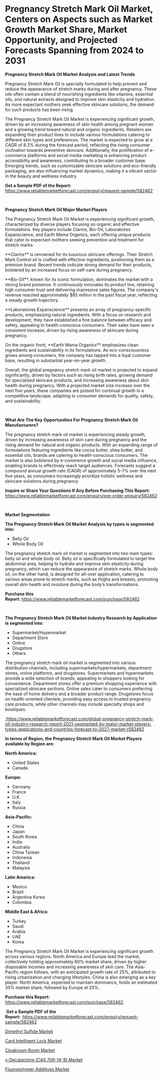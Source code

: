 <p><h1>Pregnancy Stretch Mark Oil Market, Centers on Aspects such as Market Growth Market Share, Market Opportunity, and Projected Forecasts Spanning from 2024 to 2031</h1></p><p><strong>Pregnancy Stretch Mark Oil Market Analysis and Latest Trends</strong></p>
<p><p>Pregnancy Stretch Mark Oil is specially formulated to help prevent and reduce the appearance of stretch marks during and after pregnancy. These oils often contain a blend of nourishing ingredients like vitamins, essential oils, and natural extracts designed to improve skin elasticity and hydration. As more expectant mothers seek effective skincare solutions, the demand for such products has been rising.</p><p>The Pregnancy Stretch Mark Oil Market is experiencing significant growth, driven by an increasing awareness of skin health among pregnant women and a growing trend toward natural and organic ingredients. Retailers are expanding their product lines to include various formulations catering to different skin types and preferences. The market is expected to grow at a CAGR of 8.3% during the forecast period, reflecting the rising consumer inclination towards preventive skincare. Additionally, the proliferation of e-commerce platforms and social media marketing is enhancing product accessibility and awareness, contributing to a broader customer base. Emerging trends, such as customizable skincare solutions and eco-friendly packaging, are also influencing market dynamics, making it a vibrant sector in the beauty and wellness industry.</p></p>
<p><strong>Get a Sample PDF of the Report:&nbsp;</strong> <a href="https://www.reliablemarketforecast.com/enquiry/request-sample/582462?utm_campaign=1140&utm_medium=2&utm_source=Github&utm_content=ia&utm_term=27092024&utm_id=pregnancy-stretch-mark-oil">https://www.reliablemarketforecast.com/enquiry/request-sample/582462</a></p>
<p>&nbsp;</p>
<p><strong>Pregnancy Stretch Mark Oil Major Market Players</strong></p>
<p><p>The Pregnancy Stretch Mark Oil Market is experiencing significant growth, characterized by diverse players focusing on organic and effective formulations. Key players include Clarins, Bio-Oil, Laboratoires Expanscience, and Earth Mama Organics, each offering unique products that cater to expectant mothers seeking prevention and treatment for stretch marks.</p><p>**Clarins** is renowned for its luxurious skincare offerings. Their Stretch Mark Control oil is crafted with effective ingredients, positioning them as a premium brand. Recent trends indicate strong demand for their products, bolstered by an increased focus on self-care during pregnancy.</p><p>**Bio-Oil**, known for its iconic formulation, dominates the market with a strong brand presence. It continuously innovates its product line, retaining high consumer trust and delivering impressive sales figures. The company's revenue reached approximately $85 million in the past fiscal year, reflecting a steady growth trajectory.</p><p>**Laboratoires Expanscience** presents an array of pregnancy-specific products, emphasizing natural ingredients. With a focus on research and development, they have established a fine balance between efficacy and safety, appealing to health-conscious consumers. Their sales have seen a consistent increase, driven by rising awareness of skincare during pregnancy.</p><p>On the organic front, **Earth Mama Organics** emphasizes clean ingredients and sustainability in its formulations. As eco-consciousness grows among consumers, the company has tapped into a loyal customer base, resulting in substantial year-on-year growth.</p><p>Overall, the global pregnancy stretch mark oil market is projected to expand significantly, driven by factors such as rising birth rates, growing demand for specialized skincare products, and increasing awareness about skin health during pregnancy. With a projected market size increase over the next five years, these companies are poised for continual growth in a competitive landscape, adapting to consumer demands for quality, safety, and sustainability.</p></p>
<p>&nbsp;</p>
<p><strong>What Are The Key Opportunities For Pregnancy Stretch Mark Oil Manufacturers?</strong></p>
<p><p>The pregnancy stretch mark oil market is experiencing steady growth, driven by increasing awareness of skin care during pregnancy and the rising demand for natural and organic products. With an expanding range of formulations featuring ingredients like cocoa butter, shea butter, and essential oils, brands are catering to health-conscious consumers. The market is also bolstered by e-commerce growth and social media influence, enabling brands to effectively reach target audiences. Forecasts suggest a compound annual growth rate (CAGR) of approximately 5-7% over the next five years, as consumers increasingly prioritize holistic wellness and skincare solutions during pregnancy.</p></p>
<p><strong>Inquire or Share Your Questions If Any Before Purchasing This Report:</strong> <a href="https://www.reliablemarketforecast.com/enquiry/pre-order-enquiry/582462?utm_campaign=1140&utm_medium=2&utm_source=Github&utm_content=ia&utm_term=27092024&utm_id=pregnancy-stretch-mark-oil">https://www.reliablemarketforecast.com/enquiry/pre-order-enquiry/582462</a></p>
<p>&nbsp;</p>
<p><strong>Market Segmentation</strong></p>
<p><strong>The Pregnancy Stretch Mark Oil Market Analysis by types is segmented into:</strong></p>
<p><ul><li>Belly Oil</li><li>Whole Body Oil</li></ul></p>
<p><p>The pregnancy stretch mark oil market is segmented into two main types: belly oil and whole body oil. Belly oil is specifically formulated to target the abdominal area, helping to hydrate and improve skin elasticity during pregnancy, which can reduce the appearance of stretch marks. Whole body oil, on the other hand, is designed for all-over application, catering to various areas prone to stretch marks, such as thighs and breasts, promoting overall skin health and moisture during the body’s transformations.</p></p>
<p><strong>Purchase this Report:&nbsp;</strong><a href="https://www.reliablemarketforecast.com/purchase/582462?utm_campaign=1140&utm_medium=2&utm_source=Github&utm_content=ia&utm_term=27092024&utm_id=pregnancy-stretch-mark-oil">https://www.reliablemarketforecast.com/purchase/582462</a></p>
<p>&nbsp;</p>
<p><strong>The Pregnancy Stretch Mark Oil Market Industry Research by Application is segmented into:</strong></p>
<p><ul><li>Supermarket/Hypermarket</li><li>Department Store</li><li>Online</li><li>Drugstore</li><li>Others</li></ul></p>
<p><p>The pregnancy stretch mark oil market is segmented into various distribution channels, including supermarkets/hypermarkets, department stores, online platforms, and drugstores. Supermarkets and hypermarkets provide a wide selection of brands, appealing to shoppers looking for convenience. Department stores offer a premium shopping experience with specialized skincare sections. Online sales cater to consumers preferring the ease of home delivery and a broader product range. Drugstores focus on health-oriented clientele, providing easy access to trusted pregnancy care products, while other channels may include specialty shops and boutiques.</p></p>
<p><a href="https://www.reliablemarketforecast.com/global-pregnancy-stretch-mark-oil-industry-research-report-2021-segmented-by-major-market-players-types-applications-and-countries-forecast-to-2027-market-r582462?utm_campaign=1140&utm_medium=2&utm_source=Github&utm_content=ia&utm_term=27092024&utm_id=pregnancy-stretch-mark-oil">&nbsp;https://www.reliablemarketforecast.com/global-pregnancy-stretch-mark-oil-industry-research-report-2021-segmented-by-major-market-players-types-applications-and-countries-forecast-to-2027-market-r582462</a></p>
<p><strong>In terms of Region, the Pregnancy Stretch Mark Oil Market Players available by Region are:</strong></p>
<p>
    <p> <strong> North America: </strong>
        <ul>
            <li>United States</li>
            <li>Canada</li>
        </ul>
        </p> 
    <p> <strong> Europe: </strong>
        <ul>
            <li>Germany</li>
            <li>France</li>
            <li>U.K.</li>
            <li>Italy</li>
            <li>Russia</li>
        </ul>
        </p> 
    <p> <strong> Asia-Pacific: </strong>
        <ul>
            <li>China</li>
            <li>Japan</li>
            <li>South Korea</li>
            <li>India</li>
            <li>Australia</li>
            <li>China Taiwan</li>
            <li>Indonesia</li>
            <li>Thailand</li>
            <li>Malaysia</li>
        </ul>
        </p> 
    <p> <strong> Latin America: </strong>
        <ul>
            <li>Mexico</li>
            <li>Brazil</li>
            <li>Argentina Korea</li>
            <li>Colombia</li>
        </ul>
        </p> 
    <p> <strong> Middle East & Africa: </strong>
        <ul>
            <li>Turkey</li>
            <li>Saudi</li>
            <li>Arabia</li>
            <li>UAE</li>
            <li>Korea</li>
        </ul>
    </p>
    </p>
<p><p>The Pregnancy Stretch Mark Oil Market is experiencing significant growth across various regions. North America and Europe lead the market, collectively holding approximately 60% market share, driven by higher disposable incomes and increasing awareness of skin care. The Asia-Pacific region follows, with an anticipated growth rate of 25%, attributed to rising urbanization and changing lifestyles. China is also emerging as a key player. North America, expected to maintain dominance, holds an estimated 35% market share, followed by Europe at 25%.</p></p>
<p><strong>Purchase this Report: </strong><a href="https://www.reliablemarketforecast.com/purchase/582462?utm_campaign=1140&utm_medium=2&utm_source=Github&utm_content=ia&utm_term=27092024&utm_id=pregnancy-stretch-mark-oil">https://www.reliablemarketforecast.com/purchase/582462</a></p>
<p>&nbsp;<strong>Get a Sample PDF of the Report:&nbsp;&nbsp;</strong><a href="https://www.reliablemarketforecast.com/enquiry/request-sample/582462?utm_campaign=1140&utm_medium=2&utm_source=Github&utm_content=ia&utm_term=27092024&utm_id=pregnancy-stretch-mark-oil">https://www.reliablemarketforecast.com/enquiry/request-sample/582462</a></p>
<p><strong></strong></p>
<p><p><a href="https://github.com/OrlandoHBarks/Market-Research-Report-List-1/blob/main/dimethyl-sulfide-market.md?utm_campaign=1140&utm_medium=2&utm_source=Github&utm_content=ia&utm_term=27092024&utm_id=pregnancy-stretch-mark-oil">Dimethyl Sulfide Market</a></p><p><a href="https://issuu.com/reportprime-2/docs/card-intelligent-lock-market-size-2_af6b037da1fa5d?utm_campaign=1140&utm_medium=2&utm_source=Github&utm_content=ia&utm_term=27092024&utm_id=pregnancy-stretch-mark-oil">Card Intelligent Lock Market</a></p><p><a href="https://issuu.com/reportprime-2/docs/cloakroom-room-market-size-2030.ppt_5107699ff44b1f?utm_campaign=1140&utm_medium=2&utm_source=Github&utm_content=ia&utm_term=27092024&utm_id=pregnancy-stretch-mark-oil">Cloakroom Room Market</a></p><p><a href="https://github.com/SaraPrifti82/Market-Research-Report-List-1/blob/main/g-decalactone-cas-706-14-9-market.md?utm_campaign=1140&utm_medium=2&utm_source=Github&utm_content=ia&utm_term=27092024&utm_id=pregnancy-stretch-mark-oil">γ-Decalactone (CAS 706-14-9) Market</a></p><p><a href="https://www.linkedin.com/pulse/fluoropolymer-additives-market-global-trends-forecast-fqfhc?utm_campaign=1140&utm_medium=2&utm_source=Github&utm_content=ia&utm_term=27092024&utm_id=pregnancy-stretch-mark-oil">Fluoropolymer Additives Market</a></p></p>